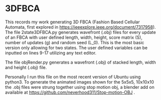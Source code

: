 # 3DFBCA
This records my work generating 3D FBCA (Fashion Based Cellular Automata, first explored in https://ieeexplore.ieee.org/document/7317958).
The file 2state3DFBCA.py generates wavefront (.obj) files for every update of an FBCA with user defined length, width, height, score matrix (S), number of updates (g) and random seed (L_0). This is the most basic version only allowing for two states. The user defined variables can be inputted on lines 9-17 utilizing any text editor.

The file objRender.py generates a wavefront (.obj) of stacked length, width and height (.obj) file.

Personally I run this file on the most recent version of Ubuntu using python3. 
To generate the animated images shown for the 5x5x5, 10x10x10 the .obj files were strung together using stop motion obj, a blender add on available at https://github.com/neverhood311/Stop-motion-OBJ .
